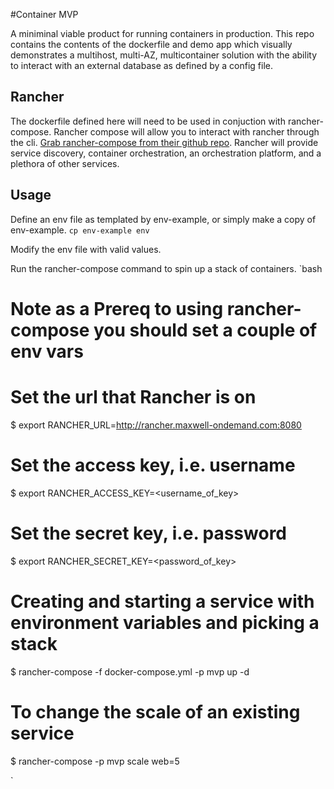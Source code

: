 #Container MVP

A miniminal viable product for running containers in production. This repo contains the contents of the 
dockerfile and demo app which visually demonstrates a multihost, multi-AZ, multicontainer solution with the 
ability to interact with an external database as defined by a config file. 

## Rancher
The dockerfile defined here will need to be used in conjuction with rancher-compose. Rancher compose will allow
you to interact with rancher through the cli. [Grab rancher-compose from their github repo](https://github.com/rancher/rancher-compose).
Rancher will provide service discovery, container orchestration, an orchestration platform, and a plethora of other services. 

## Usage
Define an env file as templated by env-example, or simply make a copy of env-example.
`cp env-example env`

Modify the env file with valid values.

Run the rancher-compose command to spin up a stack of containers. 
`bash
# Note as a Prereq to using rancher-compose you should set a couple of env vars
# Set the url that Rancher is on
$ export RANCHER_URL=http://rancher.maxwell-ondemand.com:8080
# Set the access key, i.e. username
$ export RANCHER_ACCESS_KEY=<username_of_key>
# Set the secret key, i.e. password
$ export RANCHER_SECRET_KEY=<password_of_key>

# Creating and starting a service with environment variables and picking a stack
$ rancher-compose -f docker-compose.yml -p mvp up -d
# To change the scale of an existing service
$ rancher-compose -p mvp scale web=5

`

